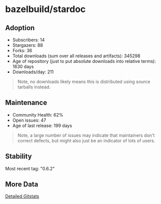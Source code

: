# bazelbuild/stardoc

## Adoption

- Subscribers: 14
- Stargazers: 88
- Forks: 36
- Total downloads (sum over all releases and artifacts): 345298
- Age of repository (just to put absolute downloads into relative terms): 1630 days
- Downloads/day: 211

> Note, no downloads likely means this is distributed using source tarballs instead.

## Maintenance

- Community Health: 62%
- Open issues: 47
- Age of last release: 199 days

> Note, a large number of issues may indicate that maintainers don't correct defects, but might also
> just be an indicator of lots of users.

## Stability

Most recent tag: "0.6.2"

## More Data

[Detailed Gitstats](/bazel-catalog/gitstats/bazelbuild/stardoc)

